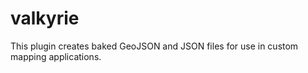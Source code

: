 # valkyrie
This plugin creates baked GeoJSON and JSON files for use in custom mapping applications.
